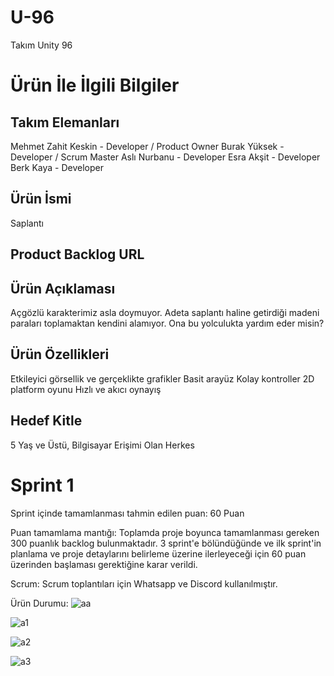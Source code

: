 # U-96
Takım Unity 96

# Ürün İle İlgili Bilgiler
## Takım Elemanları
Mehmet Zahit Keskin - Developer / Product Owner 
Burak Yüksek - Developer / Scrum Master 
Aslı Nurbanu - Developer 
Esra Akşit - Developer 
Berk Kaya - Developer

## Ürün İsmi
Saplantı

## Product Backlog URL

## Ürün Açıklaması
Açgözlü karakterimiz asla doymuyor. Adeta saplantı haline getirdiği madeni paraları toplamaktan kendini alamıyor. Ona bu yolculukta yardım eder misin?

## Ürün Özellikleri
Etkileyici görsellik ve gerçeklikte grafikler 
Basit arayüz
Kolay kontroller
2D platform oyunu
Hızlı ve akıcı oynayış

## Hedef Kitle
5 Yaş ve Üstü, Bilgisayar Erişimi Olan Herkes

# Sprint 1
Sprint içinde tamamlanması tahmin edilen puan: 60 Puan

Puan tamamlama mantığı: Toplamda proje boyunca tamamlanması gereken 300 puanlık backlog bulunmaktadır. 3 sprint'e bölündüğünde ve ilk sprint'in planlama ve proje detaylarını belirleme üzerine ilerleyeceği için 60 puan üzerinden başlaması gerektiğine karar verildi.

Scrum: Scrum toplantıları için Whatsapp ve Discord kullanılmıştır.

Ürün Durumu:
![aa](https://github.com/burakyu/Saplanti/assets/69505119/094cff11-6222-4c89-9078-c7762a7e93e9)

![a1](https://github.com/burakyu/Saplanti/assets/69505119/afbe73dc-2f83-477a-8598-5dae29a19793)

![a2](https://github.com/burakyu/Saplanti/assets/69505119/0076e593-139d-4cf4-91bf-4f8c5182d827)

![a3](https://github.com/burakyu/Saplanti/assets/69505119/f0e42407-70a9-4d00-8b8b-fe0b52e13f7c)


